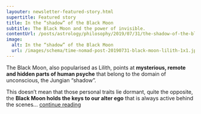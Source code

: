 ```yaml
---
layouter: newsletter-featured-story.html
supertitle: Featured story
title: In the “shadow” of the Black Moon
subtitle: The Black Moon and the power of invisible.
contentUrl: /posts/astrology/philosophy/2019/07/31/the-shadow-of-the-black-moon.html
image:
  alt: In the “shadow” of the Black Moon
  url: /images/schema/time-nomad-post-20190731-black-moon-lilith-1x1.jpg
---
```


The Black Moon, also popularised as Lilith, points at **mysterious, remote and hidden parts of human psyche** that belong to the domain of unconscious, the Jungian “shadow”. 

This doesn’t mean that those personal traits lie dormant, quite the opposite, the **Black Moon holds the keys to our alter ego** that is always active behind the scenes… [continue reading]($contentUrl)